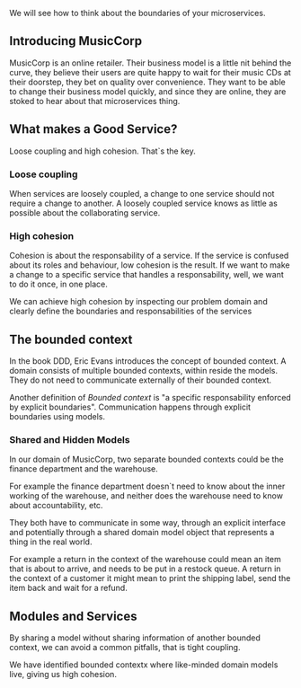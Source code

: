 We will see how to think about the boundaries of your microservices.

## Introducing MusicCorp

MusicCorp is an online retailer. Their business model is a little nit behind the curve,
they believe their users are quite happy to wait for their music CDs at their doorstep,
they bet on quality over convenience.
They want to be able to change their business model quickly, and since they are online,
they are stoked to hear about that microservices thing.


## What makes a Good Service?

Loose coupling and high cohesion. That`s the key.

### Loose coupling

When services are loosely coupled, a change to one service should not require a change to another.
A loosely coupled service knows as little as possible about the collaborating service.

### High cohesion

Cohesion is about the responsability of a service. If the service is confused about its
roles and behaviour, low cohesion is the result. If we want to make a change to a specific
service that handles a responsability, well, we want to do it once, in one place.

We can achieve high cohesion by inspecting our problem domain and clearly define the
boundaries and responsabilities of the services


## The bounded context

In the book DDD, Eric Evans introduces the concept of bounded context.
A domain consists of multiple bounded contexts, within reside the models.
They do not need to communicate externally of their bounded context.

Another definition of *Bounded context* is "a specific responsability enforced by explicit boundaries".
Communication happens through explicit boundaries using models.


### Shared and Hidden Models

In our domain of MusicCorp, two separate bounded contexts could be the finance department and the warehouse.

For example the finance department doesn`t need to know about the inner working of the warehouse, and neither
does the warehouse need to know about accountability, etc.

They both have to communicate in some way, through an explicit interface and potentially through a shared
domain model object that represents a thing in the real world.

For example a return in the context of the warehouse could mean an item that is about to arrive, and needs to be
put in a restock queue. A return in the context of a customer it might mean to print the shipping label, send 
the item back and wait for a refund.


## Modules and Services

By sharing a model without sharing information of another bounded context, we can avoid a common
pitfalls, that is tight coupling.

We have identified bounded contextx where like-minded domain models live, giving us high cohesion.











